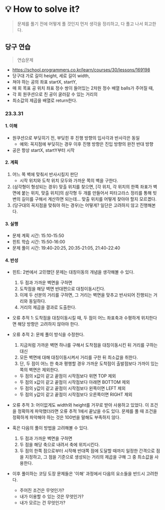# 💡 How to solve it?
> 문제를 풀기 전에 어떻게 풀 것인지 먼저 생각을 정리하고, 다 풀고 나서 회고한다.

## 당구 연습

> 연습문제

- https://school.programmers.co.kr/learn/courses/30/lessons/169198
- 당구대 가로 길이 height, 세로 길이 width,
- 쳐야 하는 공의 좌표 startX, startY,
- 매 회 목표 공 위치 좌표 정수 쌍이 들어있는 2차원 정수 배열 balls가 주어질 때,
- 각 회 원쿠션으로 친 공이 굴러갈 수 있는 거리의
- 최소값의 제곱을 배열로 return한다.

### 23.3.31

#### 1. 이해

- 원쿠션으로 부딪히기 전, 부딪힌 후 진행 방향의 입사각과 반사각은 동일
  - 예외: 꼭지점에 부딪히는 경우 이후 진행 방향은 진입 방향의 완전 반대 방향
- 공은 항상 startX, startY부터 시작

#### 2. 계획

1. 어느 쪽 벽에 맞춰서 반사시킬지 판단
   - 시작 위치와 도착 위치 모두와 가까운 쪽의 벽을 구한다.  
2. (삼각형이 형성되는 경우) 맞출 위치를 찾으면, [각 위치, 각 위치의 한쪽 좌표가 벽면에 붙는 위치, 맞출 위치]의
   삼각형 두 개를 만들어서 피타고라스 정리를 통해 빗변의 길이를 구해서 계산하면 되는데...
   맞출 위치를 어떻게 찾아야 할지 모르곘다.
3. (당구대의 꼭지점을 맞춰야 하는 경우)는 어떻게?
   일단은 고려하지 않고 진행해본다.

#### 3. 실행

- 문제 계획 시간: 15:10-15:50
- 힌트 학습 시간: 15:50-16:00
- 문제 풀이 시간: 19:40-20:25, 20:35-21:05, 21:40-22:40

#### 4. 반성

- 힌트: 2번에서 고민했던 문제는 대칭이동의 개념을 생각해볼 수 있다.
  1. 두 점과 가까운 벽면을 구하면
  2. 도착점을 해당 벽면 반대편으로 대칭이동시킨다.
  3. 이제 두 선분의 거리를 구하면, 그 거리는 벽면을 맞추고 반사되어 진행되는 거리와 동일하다.
  4. 거리의 제곱을 결과로 도출한다.

- 오류 추적 1: 도착점을 대칭이동시킬 때, 두 점이 어느 좌표축과 수평하게 위치한다면 해당 방향은 고려하지 않아야 한다.

- 오류 추적 2: 문제 풀이 방식을 수정한다.
  1. 지금처럼 가까운 벽면 하나를 구해서 도착점을 대칭이동시킨 뒤 거리를 구하는 대신
  2. 모든 벽면에 대해 대칭이동시켜서 거리를 구한 뒤 최소값을 취한다.
  3. 단, 두 점이 어느 한 축과 평행할 경우 가까운 도착점이 출발점보다 가까이 있는 쪽의 벽면은 제외한다.
    - 두 점의 x값이 같고 끝점이 시작점보다 위면 TOP 제외
    - 두 점의 x값이 같고 끝점이 시작점보다 아래면 BOTTOM 제외
    - 두 점의 y값이 같고 끝점이 시작점보다 왼쪽이면 LEFT 제외
    - 두 점의 y값이 같고 끝점이 시작점보다 오른쪽이면 RIGHT 제외

- 오류 추적 3: 어이없게도 width와 height를 거꾸로 받아 사용하고 있었다.
  이 조건을 정확하게 파악했더라면 오류 추적 1에서 끝났을 수도 있다.
  문제를 풀 때 조건을 정확하게 파악해야 하는 것은 100번을 말해도 부족하지 않다.

- 혹은 다음의 풀이 방법을 고려해볼 수 있다.
  1. 두 점과 가까운 벽면을 구하면
  2. 두 점을 해당 축으로 내려서 축에 위치시킨다.
  3. 두 점의 한쪽 점으로부터 시작해 반대쪽 점에 도달할 때까지 일정한 간격으로 점을 지정하고,
     그 점을 기준으로 생성되는 거리의 제곱을 구해 그 중 최소값을 사용한다.

- 이후 풀이하는 코딩 도장 문제들은 '이해' 과정에서 다음의 요소들을 반드시 고려한다.
  - 주어진 조건은 무엇인가?
  - 내가 이용할 수 있는 것은 무엇인가?
  - 내가 모르는 건 무엇인가?
